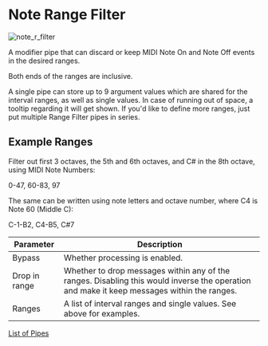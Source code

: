 # Note Range Filter

![note_r_filter](https://blokas.io/images/midihub/pipes/note_r_filter.svg)

A modifier pipe that can discard or keep MIDI Note On and Note Off events in the desired ranges.

Both ends of the ranges are inclusive.

A single pipe can store up to 9 argument values which are shared for the interval ranges, as well as
single values. In case of running out of space, a tooltip regarding it will get shown.
If you'd like to define more ranges, just put multiple Range Filter pipes in series.

## Example Ranges

Filter out first 3 octaves, the 5th and 6th octaves, and C# in the 8th octave, using MIDI Note Numbers:

0-47, 60-83, 97

The same can be written using note letters and octave number, where C4 is Note 60 (Middle C):

C-1-B2, C4-B5, C#7

| Parameter              | Description                    |
| ---------------------- | ------------------------------ |
| Bypass                 | Whether processing is enabled. |
| Drop in range          | Whether to drop messages within any of the ranges. Disabling this would inverse the operation and make it keep messages within the ranges. |
| Ranges                 | A list of interval ranges and single values. See above for examples. |

[List of Pipes](index.md#the-list-of-pipes)
